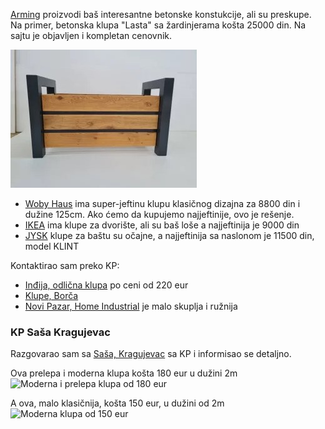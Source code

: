 [Arming](https://arming.rs/betonska-galanterija/) proizvodi baš interesantne betonske konstukcije, ali su preskupe. Na primer, betonska klupa "Lasta" sa žardinjerama košta 25000 din. Na sajtu je objavljen i kompletan cenovnik.

![Žardinjera moderna metal-drvo](2023-09-29-drvo-metal-zardinjera.jpg) 


- [Woby Haus](https://www.wobyhaus.co.rs/satorilezaljkekrevet-stolice/26311-klupa-bastenska) ima super-jeftinu klupu klasičnog dizajna za 8800 din i dužine 125cm. Ako ćemo da kupujemo najjeftinije, ovo je rešenje.
-  [IKEA](https://www.ikea.com/rs/sr/cat/bastenske-klupe-47386/) ima klupe za dvorište, ali su baš loše a najjeftinija je 9000 din
- [JYSK](https://jysk.rs/basta/bastenske-klupe) klupe za baštu su očajne, a najjeftinija sa naslonom je 11500 din, model KLINT

Kontaktirao sam preko KP:

- [Inđija, odlična klupa](https://novi.kupujemprodajem.com/dvoriste-i-basta/bastenski-namestaj/klupe/oglas/92578311) po ceni od 220 eur
- [Klupe, Borča](https://novi.kupujemprodajem.com/dvoriste-i-basta/bastenski-namestaj/klupe/oglas/150956654)
- [Novi Pazar, Home Industrial](https://novi.kupujemprodajem.com/dvoriste-i-basta/bastenski-namestaj/klupa/oglas/157552182) je malo skuplja i ružnija

### KP Saša Kragujevac

Razgovarao sam sa [Saša, Kragujevac](https://novi.kupujemprodajem.com/dvoriste-i-basta/bastenski-namestaj/klupa-bastenska-klupa-metal-drvo/oglas/147439223) sa KP i informisao se detaljno.

Ova prelepa i moderna klupa košta 180 eur u dužini 2m
![Moderna i prelepa klupa od 180 eur](https://images.kupujemprodajem.com/photos/oglasi/3/22/147439223/147439223_642b1883b598b4-42608253e793d48f1809b55.webp)

A ova, malo klasičnija, košta 150 eur, u dužini od 2m
![Moderna klupa od 150 eur](https://images.kupujemprodajem.com/photos/oglasi/3/22/147439223/147439223_642b6500a1b3b6-640951396d5e1fe6ba6f8aa.webp)

<!--stackedit_data:
eyJoaXN0b3J5IjpbLTQyODY3NTQsNDQ2NzQ2MDIwLDM5NTgzMz
Q3OSwtMjA4NTAzMDYxMSw2Nzc4MTEzODYsMTE0Njc5NzUwMywx
NjkxODc5MDUzLC04OTU0MTY0NjFdfQ==
-->